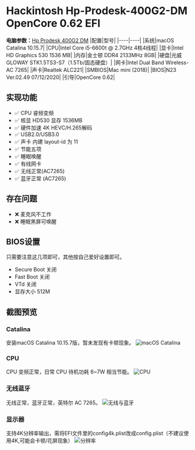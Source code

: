 # Hackintosh Hp-Prodesk-400G2-DM OpenCore 0.62 EFI

**电脑参数：**[Hp Prodesk 400G2  DM][1]
|配置|型号|
|----|----|
|系统|macOS Catalina 10.15.7|
|CPU|Intel Core i5-6600t @ 2.7GHz 4核4线程|
|显卡|Intel HD Graphics 530 1536 MB|
|内存|金士顿 DDR4 2133MHz 8GB|
|硬盘|光威 GLOWAY STK1.5TS3-S7（1.5Tb/固态硬盘）|
|网卡|Intel Dual Band Wireless-AC 7265|
|声卡|Realtek ALC221|
|SMBIOS|Mac mini (2018)| 
|BIOS|N23 Ver.02.49 07/12/2020| 
|引导|OpenCore 0.62| 

## 实现功能
- ✅ CPU 睿频变频
- ✅ 核显 HD530 显存 1536MB
- ✅ 硬件加速 4K HEVC/H.265解码
- ✅ USB2.0/USB3.0
- ✅ 声卡 内建 layout-id 为 11
- ✅ 节能五项
- ✅ 睡眠唤醒
- ✅ 有线网卡
- ✅ 无线正常(AC7265)
- ✅ 蓝牙正常 (AC7265)

## 存在问题
- ❌ 麦克风不工作
- ❌ 睡眠黑屏可唤醒

## BIOS设置
只需要注意这几项即可，其他按自己爱好设置即可。
- Secure Boot 关闭
- Fast Boot 关闭
- VTd 关闭
- 显存大小 512M


## 截图预览
### Catalina
安装macOS Catalina 10.15.7版，暂未发现有卡顿现象。
![macOS Catalina][2]
### CPU
CPU 变频正常，日常 CPU 待机功耗 6~7W 相当节能。
![CPU][3]
### 无线蓝牙
无线正常，蓝牙正常，英特尔 AC 7265。
![无线与蓝牙][4]
### 显示器
支持4K分辨率输出，需将EFI文件里的config4k.plist改成config.plist（不建议使用4K,可能会卡顿/花屏现象）
![分辨率][5]

 [1]: https://support.hp.com/ie-en/document/c04843458
 [2]: https://github.com/july929/Hackintosh-Hp-Prodesk-400G2-DM-EFI/blob/main/images/about.png
 [3]: https://github.com/july929/Hackintosh-Hp-Prodesk-400G2-DM-EFI/blob/main/images/cpu.png
 [4]: https://github.com/july929/Hackintosh-Hp-Prodesk-400G2-DM-EFI/blob/main/images/wifi.png
 [5]: https://github.com/july929/Hackintosh-Hp-Prodesk-400G2-DM-EFI/blob/main/images/display.png
